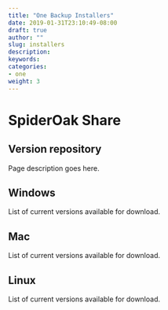 ```yaml
---
title: "One Backup Installers"
date: 2019-01-31T23:10:49-08:00
draft: true
author: ""
slug: installers
description: 
keywords: 
categories: 
- one
weight: 3
---
```


# SpiderOak Share
## Version repository
Page description goes here. 

## Windows 
List of current versions available for download. 

## Mac 
List of current versions available for download. 

## Linux
List of current versions available for download. 

